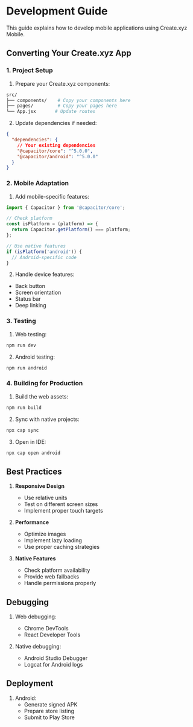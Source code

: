 # Development Guide

This guide explains how to develop mobile applications using Create.xyz Mobile.

## Converting Your Create.xyz App

### 1. Project Setup

1. Prepare your Create.xyz components:
```bash
src/
├── components/    # Copy your components here
├── pages/         # Copy your pages here
└── App.jsx       # Update routes
```

2. Update dependencies if needed:
```json
{
  "dependencies": {
    // Your existing dependencies
    "@capacitor/core": "^5.0.0",
    "@capacitor/android": "^5.0.0"
  }
}
```

### 2. Mobile Adaptation

1. Add mobile-specific features:
```javascript
import { Capacitor } from '@capacitor/core';

// Check platform
const isPlatform = (platform) => {
  return Capacitor.getPlatform() === platform;
};

// Use native features
if (isPlatform('android')) {
  // Android-specific code
}
```

2. Handle device features:
- Back button
- Screen orientation
- Status bar
- Deep linking

### 3. Testing

1. Web testing:
```bash
npm run dev
```

2. Android testing:
```bash
npm run android
```

### 4. Building for Production

1. Build the web assets:
```bash
npm run build
```

2. Sync with native projects:
```bash
npx cap sync
```

3. Open in IDE:
```bash
npx cap open android
```

## Best Practices

1. **Responsive Design**
   - Use relative units
   - Test on different screen sizes
   - Implement proper touch targets

2. **Performance**
   - Optimize images
   - Implement lazy loading
   - Use proper caching strategies

3. **Native Features**
   - Check platform availability
   - Provide web fallbacks
   - Handle permissions properly

## Debugging

1. Web debugging:
   - Chrome DevTools
   - React Developer Tools

2. Native debugging:
   - Android Studio Debugger
   - Logcat for Android logs

## Deployment

1. Android:
   - Generate signed APK
   - Prepare store listing
   - Submit to Play Store
